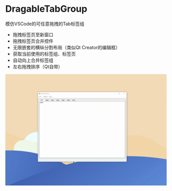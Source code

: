 DragableTabGroup
===

模仿VSCode的可任意拖拽的Tab标签组

- 拖拽标签页至新窗口
- 拖拽标签页合并控件
- 无限嵌套的横纵分割布局（类似Qt Creator的编辑框）
- 获取当前使用的标签组、标签页
- 自动向上合并标签组
- 左右拖拽排序（Qt自带）



![截图](picture.gif)